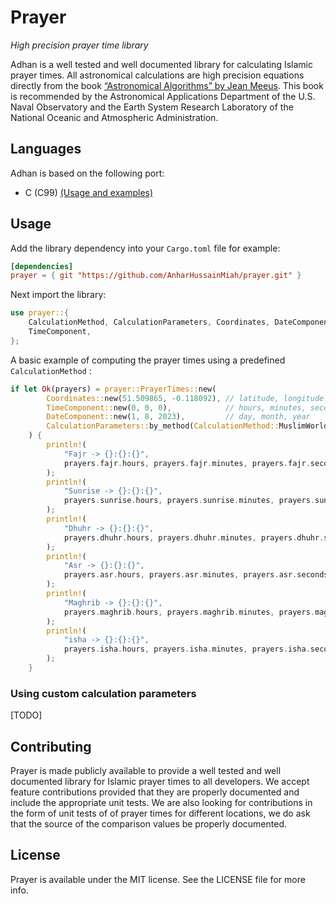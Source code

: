 # Prayer

_High precision prayer time library_

Adhan is a well tested and well documented library for calculating Islamic prayer times. All astronomical calculations
are high precision equations directly from the book
[“Astronomical Algorithms” by Jean Meeus](http://www.willbell.com/math/mc1.htm). This book is recommended
by the Astronomical Applications Department of the U.S. Naval Observatory and the Earth System Research Laboratory
of the National Oceanic and Atmospheric Administration.

## Languages

Adhan is based on the following port:

- C (C99) [(Usage and examples)](https://github.com/radcheb/Adhan/tree/master/C/adhan)

## Usage

Add the library dependency into your `Cargo.toml` file for example:

```toml
[dependencies]
prayer = { git "https://github.com/AnharHussainMiah/prayer.git" }
```

Next import the library:

```rust
use prayer::{
    CalculationMethod, CalculationParameters, Coordinates, DateComponent, PrayerTimes,
    TimeComponent,
};
```

A basic example of computing the prayer times using a predefined `CalculationMethod` :

```rust
if let Ok(prayers) = prayer::PrayerTimes::new(
        Coordinates::new(51.509865, -0.118092), // latitude, longitude
        TimeComponent::new(0, 0, 0),            // hours, minutes, seconds
        DateComponent::new(1, 8, 2023),         // day, month, year
        CalculationParameters::by_method(CalculationMethod::MuslimWorldLeague),
    ) {
        println!(
            "Fajr -> {}:{}:{}",
            prayers.fajr.hours, prayers.fajr.minutes, prayers.fajr.seconds
        );
        println!(
            "Sunrise -> {}:{}:{}",
            prayers.sunrise.hours, prayers.sunrise.minutes, prayers.sunrise.seconds
        );
        println!(
            "Dhuhr -> {}:{}:{}",
            prayers.dhuhr.hours, prayers.dhuhr.minutes, prayers.dhuhr.seconds
        );
        println!(
            "Asr -> {}:{}:{}",
            prayers.asr.hours, prayers.asr.minutes, prayers.asr.seconds
        );
        println!(
            "Maghrib -> {}:{}:{}",
            prayers.maghrib.hours, prayers.maghrib.minutes, prayers.maghrib.seconds
        );
        println!(
            "isha -> {}:{}:{}",
            prayers.isha.hours, prayers.isha.minutes, prayers.isha.seconds
        );
    }
```

### Using custom calculation parameters

[TODO]

## Contributing

Prayer is made publicly available to provide a well tested and well documented library for Islamic prayer times to all
developers. We accept feature contributions provided that they are properly documented and include the appropriate
unit tests. We are also looking for contributions in the form of unit tests of of prayer times for different
locations, we do ask that the source of the comparison values be properly documented.

## License

Prayer is available under the MIT license. See the LICENSE file for more info.
